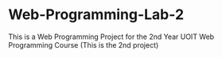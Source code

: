 # Web-Programming-Lab-2
This is a Web Programming Project for the 2nd Year UOIT Web Programming Course (This is the 2nd project)
